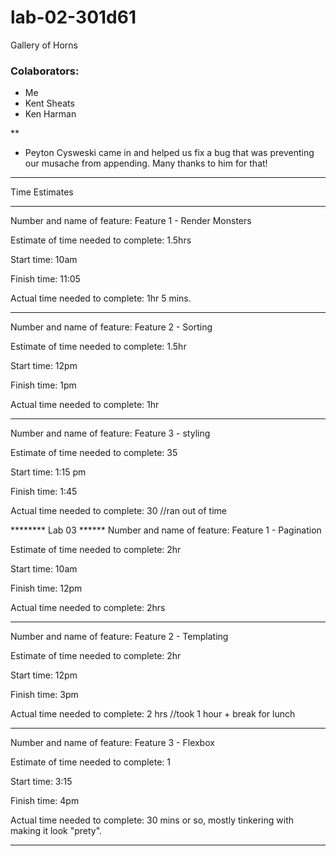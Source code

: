 # lab-02-301d61
Gallery of Horns

### Colaborators:
- Me
- Kent Sheats
- Ken Harman

**
- Peyton Cysweski came in and helped us fix a bug that was preventing our musache from appending. Many thanks to him for that!

********************************************************
Time Estimates
********************************************************

Number and name of feature: Feature 1 - Render Monsters

Estimate of time needed to complete: 1.5hrs

Start time: 10am

Finish time: 11:05

Actual time needed to complete: 1hr 5 mins.

----------------------------
Number and name of feature: Feature 2 - Sorting

Estimate of time needed to complete: 1.5hr

Start time: 12pm

Finish time: 1pm

Actual time needed to complete: 1hr

-----------------------------
Number and name of feature: Feature 3 - styling

Estimate of time needed to complete: 35

Start time: 1:15 pm

Finish time: 1:45

Actual time needed to complete: 30 //ran out of time




********   Lab 03   ******
Number and name of feature: Feature 1 - Pagination

Estimate of time needed to complete: 2hr

Start time: 10am

Finish time: 12pm

Actual time needed to complete: 2hrs


----------------------------------
Number and name of feature: Feature 2 - Templating

Estimate of time needed to complete: 2hr

Start time: 12pm

Finish time: 3pm

Actual time needed to complete: 2 hrs //took 1 hour + break for lunch

-----------------------------------
Number and name of feature: Feature 3 - Flexbox

Estimate of time needed to complete: 1

Start time: 3:15

Finish time: 4pm

Actual time needed to complete: 30 mins or so, mostly tinkering with making it look "prety".


********************************************************
